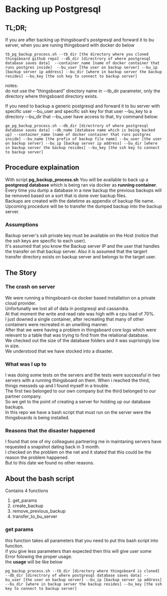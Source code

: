 # Backing up Postgresql  

## TL;DR;  
If you are after backing up thingsboard's postgresql and forward it to bu server, when you are runing thingsboard with docker do below  
```
tb_pg_backup_process.sh --tb_dir [the directory where you cloned thingsboard github repo] --db_dir [directrory of where postgresql database saves data]  --container_name [name of docker container that runs postgres inside]  --bu_user [the user on backup server] --bu_ip [backup server ip address] --bu_dir [where in backup server the backup resides] --bu_key [the ssh key to connect to backup server]
```
  
notes:  
do not use the "thingsboard" directory name in --tb_dir parameter, only the directory where thingsboard directory exists.  
  

If you need to backup a generic postgresql and forward it to bu server with specific user --bu_user and specific ssh key for that user --bu_key to a directory --bu_dir that --bu_user have access to that, try command below:  
```
ge_pg_backup_process.sh --db_dir [directrory of where postgresql database saves data] --db_name [database name which is being backed up] --container_name [name of docker container that runs postgres inside] --bu_name [the prefix of backup file name] --bu_user [the user on backup server] --bu_ip [backup server ip address] --bu_dir [where in backup server the backup resides] --bu_key [the ssh key to connect to backup server]

```
  

## Procedure explaination  

With script **pg_backup_process.sh**  You will be available to back up a **postgresql database** which is being ran via docker as **running container**.  
Every time you dump a database in a new backup the previous backups will be removed based on a sort that is done over backup files.  
Backups are created with the datetime as appendix of backup file name.  
Upcoming procedure will be to transfer the dumped backup into the backup server.  

### Assumptions 
Backup server's ssh private key must be available on the Host (notice that the ssh keys are specific to each user).  
It's assumed that you know the Backup server IP and the user that handles the transfer on that backup server. Also it is assumed that
the targert transfer directory exists on backup server and belongs to the target user.  

## The Story  

### The crash on server  

We were running a thingsboard-ce docker based installation on a private cloud provider.  
Unfortunatly we lost all of data in postgresql and cassandra.  
At that moment the write and read rate was high with a cpu load of 70%.  
I just downed a single container, after recreating that many of other containers were recreated in an unwilling manner.  
After that we were having a problem in thingsboard core logs which were relevant to a table that was trying to find from the relational database.  
We checked out the size of the database folders and it was suprisingly low in size.  
We understood that we have stocked into a disaster.  
### What was I up to  

I was doing some tests on the servers and the tests were successful in two servers with a running thingsboard on them. When i reached the third, things messeds up and I found myself in a trouble.  
The first two belonged to our own company but the third belonged to our partner company.  
So we get to the point of creating a server for holding up our database backups.  
In this repo we have a bash script that must run on the server were the thingsboards is being installed.  

### Reasons that the disaster happened  

I found that one of my colleagues partnering me in maintaning servers have requested a snapshot dating back in 3 month.  
I checked on the problem on the net and it stated that this could be the reason the problem happened.  
But to this date we found no other reasons.  

## About the bash script  

Contains 4 functions  
1. get_params  
2. create_backup   
3. remove_previous_backup  
4. transfer_to_bu_server  

### get params  
this function takes all parameters that you need to put this bash script into funciton.  
if you give less parameters than expected then this will give user some Error folowing the proper usage.  
the **usage** will be like below  
```
pg_backup_process.sh --tb_dir [directory where thingsboard is cloned] --db_dir [directrory of where postgresql database saves data] --bu_user [the user on backup server] --bu_ip [backup server ip address] --bu_dir [where in backup server the backup resides] --bu_key [the ssh key to connect to backup server]
```  



 
